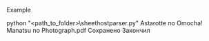 Example

python "<path_to_folder>\sheethostparser.py" Astarotte no Omocha!
Manatsu no Photograph.pdf Сохранено
Закончил
